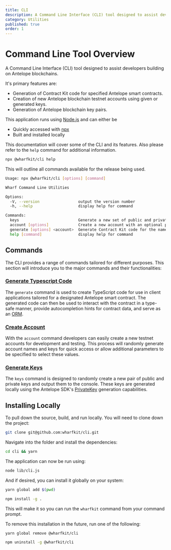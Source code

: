 ```yaml
---
title: CLI
description: A Command Line Interface (CLI) tool designed to assist developers building on Antelope blockchains.
category: Utilities
published: true
order: 1
---
```


# Command Line Tool Overview

A Command Line Interface (CLI) tool designed to assist developers building on Antelope blockchains.

It's primary features are:

- Generation of Contract Kit code for specified Antelope smart contracts.
- Creation of new Antelope blockchain testnet accounts using given or generated keys.
- Generation of Antelope blockchain key pairs.

This application runs using [Node.js](https://nodejs.org/en) and can either be

- Quickly accessed with [npx](https://docs.npmjs.com/cli/v10/commands/npx)
- Built and installed locally

This documentation will cover some of the CLI and its features. Also please refer to the `help` command for additional information.

```bash
npx @wharfkit/cli help                                                                                                                                                                                 ✔ 
```

This will outline all commands available for the release being used.

```bash
Usage: npx @wharfkit/cli [options] [command]

Wharf Command Line Utilities

Options:
  -V, --version                 output the version number
  -h, --help                    display help for command

Commands:
  keys                          Generate a new set of public and private keys
  account [options]             Create a new account with an optional public key
  generate [options] <account>  Generate Contract Kit code for the named smart contract
  help [command]                display help for command
```

## Commands

The CLI provides a range of commands tailored for different purposes. This section will introduce you to the major commands and their functionalities:

### [Generate Typescript Code](/docs/utilities/generate-type-script-code-command)

The `generate` command is used to create TypeScript code for use in client applications tailored for a designated Antelope smart contract. The generated code can then be used to interact with the contract in a type-safe manner, provide autocompletion hints for contract data, and serve as an [ORM](https://en.wikipedia.org/wiki/Object%E2%80%93relational_mapping).

### [Create Account](/docs/utilities/create-account-command)

With the `account` command developers can easily create a new testnet accounts for development and testing. This process will randomly generate account names and keys for quick access or allow additional parameters to be specified to select these values.

### [Generate Keys](/docs/utilities/generate-keys-command)

The `keys` command is designed to randomly create a new pair of public and private keys and output them to the console. These keys are generated locally using the Antelope SDK's [PrivateKey](/docs/antelope/private-key#creating-new-private-keys) generation capabilities.

## Installing Locally

To pull down the source, build, and run locally. You will need to clone down the project:

```bash
git clone git@github.com:wharfkit/cli.git
```

Navigate into the folder and install the dependencies:

```bash
cd cli && yarn
```

The application can now be run using:

```bash
node lib/cli.js
```

And if desired, you can install it globally on your system:

```bash
yarn global add $(pwd)

npm install -g .
```

This will make it so you can run the `wharfkit` command from your command prompt.

To remove this installation in the future, run one of the following:

```bash
yarn global remove @wharfkit/cli

npm uninstall -g @wharfkit/cli
```
